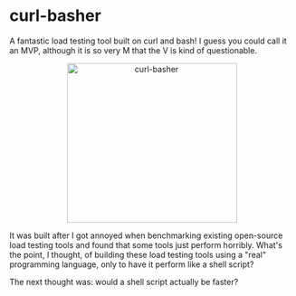 # curl-basher

A fantastic load testing tool built on curl and bash! I guess you could call
it an MVP, although it is so very M that the V is kind of questionable.

<p align="center"><img src="logo.png" alt="curl-basher" width="300" height="282"></p>

It was built after I got annoyed when benchmarking existing open-source load
testing tools and found that some tools just perform horribly. What's the
point, I thought, of building these load testing tools using a "real" 
programming language, only to have it perform like a shell script?

The next thought was: would a shell script actually be faster?



